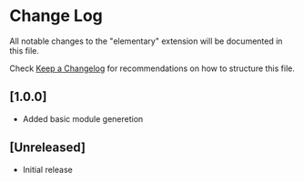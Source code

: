 # Change Log

All notable changes to the "elementary" extension will be documented in this file.

Check [Keep a Changelog](http://keepachangelog.com/) for recommendations on how to structure this file.

## [1.0.0]

- Added basic module generetion

## [Unreleased]

- Initial release